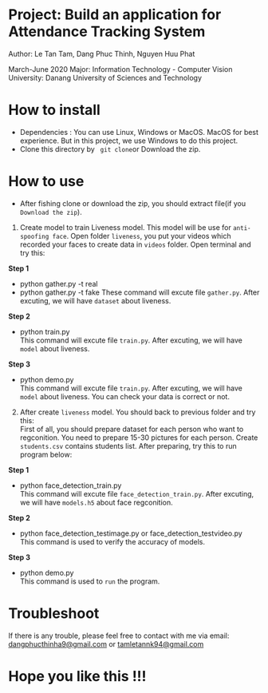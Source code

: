 # Project: Build an application for Attendance Tracking System
Author: Le Tan Tam,
        Dang Phuc Thinh,
        Nguyen Huu Phat
        
March-June 2020
Major: Information Technology - Computer Vision
University: Danang University of Sciences and Technology

# How to install
- Dependencies : You can use Linux, Windows or MacOS. MacOS for best experience. But in this project, we use Windows to do this project.
- Clone this directory by <code> git clone</code>or Download the zip.

# How to use
- After fishing clone or download the zip, you should extract file(if you <code>Download the zip</code>).

1. Create model to train Liveness model. This model will be use for <code>anti-spoofing face</code>.
Open folder <code>liveness</code>, you put your videos which recorded your faces to create data in <code>videos</code> folder. Open terminal and try this: 

<b>Step 1</b>
- python gather.py -t real
- python gather.py -t fake
These command will excute file <code>gather.py</code>. After excuting, we will have <code>dataset</code> about liveness.

<b>Step 2</b>
- python train.py<br>
This command will excute file <code>train.py</code>. After excuting, we will have <code>model</code> about liveness.

<b>Step 3</b>
- python demo.py<br> 
This command will excute file <code>train.py</code>. After excuting, we will have <code>model</code> about liveness. You can check your data is correct or not.

2. After create <code>liveness</code> model. You should back to previous folder and try this:<br>
First of all, you should prepare dataset for each person who want to regconition. You need to prepare 15-30 pictures for each person. Create <code>students.csv</code> contains students list.
After preparing, try this to run program below:

<b>Step 1</b>
- python face_detection_train.py<br>
This command will excute file <code>face_detection_train.py</code>. After excuting, we will have <code>models.h5</code> about face regconition.

<b>Step 2</b>
- python face_detection_testimage.py or face_detection_testvideo.py <br>
This command is used to verify the accuracy of models. 

<b>Step 3</b>
- python demo.py <br>
This command is used to <code>run</code> the program.

# Troubleshoot
If there is any trouble, please feel free to contact with me via email: dangphucthinha9@gmail.com or tamletannk94@gmail.com

# Hope you like this !!!

